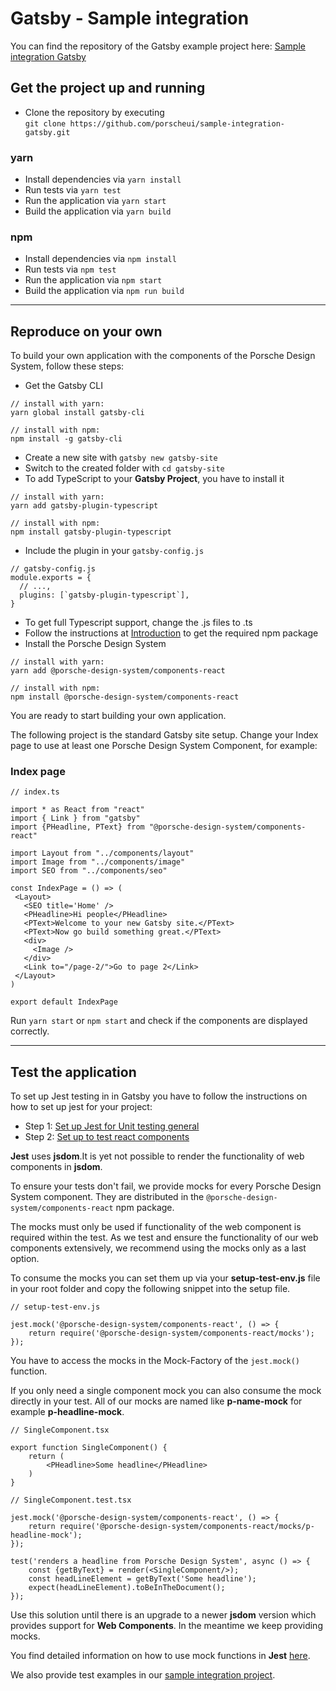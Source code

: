 # Gatsby - Sample integration

You can find the repository of the Gatsby example project here: [Sample integration Gatsby](https://github.com/porscheui/sample-integration-gatsby)

## Get the project up and running
* Clone the repository by executing  
`git clone https://github.com/porscheui/sample-integration-gatsby.git`

### yarn
* Install dependencies via `yarn install`
* Run tests via `yarn test`
* Run the application via `yarn start`
* Build the application via `yarn build`

### npm
* Install dependencies via `npm install`
* Run tests via `npm test`
* Run the application via `npm start`
* Build the application via `npm run build`

---

## Reproduce on your own
To build your own application with the components of the Porsche Design System, follow these steps:

* Get the Gatsby CLI 
```
// install with yarn:
yarn global install gatsby-cli

// install with npm:
npm install -g gatsby-cli
```

* Create a new site with ```gatsby new gatsby-site```
* Switch to the created folder with ```cd gatsby-site```
* To add TypeScript to your **Gatsby Project**, you have to install it
```
// install with yarn:
yarn add gatsby-plugin-typescript

// install with npm:
npm install gatsby-plugin-typescript
```
* Include the plugin in your `gatsby-config.js`
```
// gatsby-config.js
module.exports = {
  // ...,
  plugins: [`gatsby-plugin-typescript`],
}
```
* To get full Typescript support, change the .js files to .ts
* Follow the instructions at [Introduction](#/start-coding/introduction) to get the required npm package
* Install the Porsche Design System  
``` 
// install with yarn:
yarn add @porsche-design-system/components-react

// install with npm:
npm install @porsche-design-system/components-react
```

You are ready to start building your own application.

The following project is the standard Gatsby site setup.
Change your Index page to use at least one Porsche Design System Component, for example:

### Index page

```
// index.ts
 
import * as React from "react"
import { Link } from "gatsby"
import {PHeadline, PText} from "@porsche-design-system/components-react"

import Layout from "../components/layout"
import Image from "../components/image"
import SEO from "../components/seo"
   
const IndexPage = () => (
 <Layout>
   <SEO title='Home' />
   <PHeadline>Hi people</PHeadline>
   <PText>Welcome to your new Gatsby site.</PText>
   <PText>Now go build something great.</PText>
   <div>
     <Image />
   </div>
   <Link to="/page-2/">Go to page 2</Link>
 </Layout>
)
   
export default IndexPage
```

Run `yarn start` or `npm start` and check if the components are displayed correctly.

---

## Test the application

To set up Jest testing in in Gatsby you have to follow the instructions on how to set up jest for your project:

* Step 1: [Set up Jest for Unit testing general](https://www.gatsbyjs.org/docs/unit-testing/)
* Step 2: [Set up to test react components](https://www.gatsbyjs.org/docs/testing-react-components/)

**Jest** uses **jsdom**.It is yet not possible to render the functionality of web components in **jsdom**.

To ensure your tests don't fail, we provide mocks for every Porsche Design System component. 
They are distributed in the `@porsche-design-system/components-react` npm package.

The mocks must only be used if functionality of the web component is required within the test.
As we test and ensure the functionality of our web components extensively, we recommend using the mocks only as a last option.

To consume the mocks you can set them up via your **setup-test-env.js** file in your root folder and copy the following snippet into the setup file.

```
// setup-test-env.js

jest.mock('@porsche-design-system/components-react', () => {
    return require('@porsche-design-system/components-react/mocks');
});
```
You have to access the mocks in the Mock-Factory of the `jest.mock()` function. 

If you only need a single component mock you can also consume the mock directly in your test. All of our mocks are named like **p-name-mock** for example **p-headline-mock**.

```
// SingleComponent.tsx

export function SingleComponent() {
    return (
        <PHeadline>Some headline</PHeadline>
    )
}
```

```
// SingleComponent.test.tsx

jest.mock('@porsche-design-system/components-react', () => {
    return require('@porsche-design-system/components-react/mocks/p-headline-mock');
});

test('renders a headline from Porsche Design System', async () => {
    const {getByText} = render(<SingleComponent/>);
    const headLineElement = getByText('Some headline');
    expect(headLineElement).toBeInTheDocument();
});
```

Use this solution until there is an upgrade to a newer **jsdom** version which provides support for **Web Components**.
In the meantime we keep providing mocks.
 
You find detailed information on how to use mock functions in **Jest** [here](https://jestjs.io/docs/en/mock-functions.html).
   
We also provide test examples in our [sample integration project](https://github.com/porscheui/sample-integration-gatsby/blob/master/src/components/__tests__/applicationTest.test.tsx).
